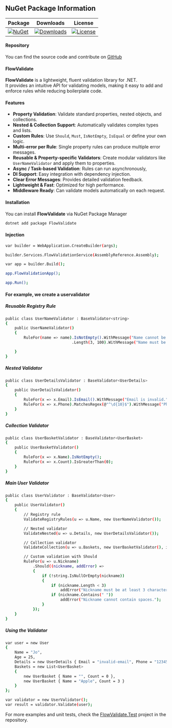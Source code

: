 ## NuGet Package Information

| Package | Downloads | License |
|---------|-----------|---------|
| [![NuGet](https://img.shields.io/nuget/v/FlowValidate)](https://www.nuget.org/packages/FlowValidate) | [![Downloads](https://img.shields.io/nuget/dt/FlowValidate)](https://www.nuget.org/packages/FlowValidate) | [![License](https://img.shields.io/nuget/l/EventFlux)](https://github.com/kadirdemirkaya/EventFlux/blob/main/LICENSE.txt) |


#### Repository

You can find the source code and contribute on [GitHub](https://github.com/kadirdemirkaya/FlowValidate)


#### FlowValidate

**FlowValidate** is a lightweight, fluent validation library for .NET.  
It provides an intuitive API for validating models, making it easy to add and enforce rules while reducing boilerplate code.


#### Features

- **Property Validation**: Validate standard properties, nested objects, and collections.  
- **Nested & Collection Support**: Automatically validates complex types and lists.  
- **Custom Rules**: Use `Should`, `Must`, `IsNotEmpty`, `IsEqual` or define your own logic.  
- **Multi-error per Rule**: Single property rules can produce multiple error messages.  
- **Reusable & Property-specific Validators**: Create modular validators like `UserNameValidator` and apply them to properties.  
- **Async / Task-based Validation**: Rules can run asynchronously,
- **DI Support**: Easy integration with dependency injection.  
- **Clear Error Messages**: Provides detailed validation feedback.  
- **Lightweight & Fast**: Optimized for high performance.  
- **Middleware Ready**: Can validate models automatically on each request.


#### Installation

You can install **FlowValidate** via NuGet Package Manager

```bash
dotnet add package FlowValidate
```


#### Injection

```bash
var builder = WebApplication.CreateBuilder(args);

builder.Services.FlowValidationService(AssemblyReference.Assembly); 

var app = builder.Build();

app.FlowValidationApp();

app.Run();
```

#### For example, we create a uservalidator 

##### Reusable Registry Rule
```bash
public class UserNameValidator : BaseValidator<string>
{
    public UserNameValidator()
    {
        RuleFor(name => name).IsNotEmpty().WithMessage("Name cannot be empty.")
                             .Length(3, 100).WithMessage("Name must be at least 3 characters.");

    }
}
```

##### Nested Validator
```bash
public class UserDetailsValidator : BaseValidator<UserDetails>
{
    public UserDetailsValidator()
    {
        RuleFor(x => x.Email).IsEmail().WithMessage("Email is invalid.");
        RuleFor(x => x.Phone).MatchesRegex(@"^\d{10}$").WithMessage("Phone must be 10 digits.");
    }
}
```

##### Collection Validator
```bash
public class UserBasketValidator : BaseValidator<UserBasket>
{
    public UserBasketValidator()
    {
        RuleFor(x => x.Name).IsNotEmpty();
        RuleFor(x => x.Count).IsGreaterThan(0);
    }
}
```

##### Main User Validator
```bash 
public class UserValidator : BaseValidator<User>
{
    public UserValidator()
    {
        // Registry rule
        ValidateRegistryRules(u => u.Name, new UserNameValidator());

        // Nested validator
        ValidateNested(u => u.Details, new UserDetailsValidator());

        // Collection validator
        ValidateCollection(u => u.Baskets, new UserBasketValidator(), item => item);

        // Custom validation with Should
        RuleFor(u => u.Nickname)
            .Should((nickname, addError) =>
            {
                if (!string.IsNullOrEmpty(nickname))
                {
                    if (nickname.Length < 3)
                        addError("Nickname must be at least 3 characters long.");
                    if (nickname.Contains(" "))
                        addError("Nickname cannot contain spaces.");
                }
            });
    }
}
```

##### Using the Validator
```bash
var user = new User
{
    Name = "Jo",
    Age = 25,
    Details = new UserDetails { Email = "invalid-email", Phone = "12345" },
    Baskets = new List<UserBasket>
    {
        new UserBasket { Name = "", Count = 0 },
        new UserBasket { Name = "Apple", Count = 3 }
    }
};

var validator = new UserValidator();
var result = validator.Validate(user);
```

For more examples and unit tests, check the [FlowValidate.Test](https://github.com/kadirdemirkaya/FlowValidate/tree/main/test) project in the repository.

